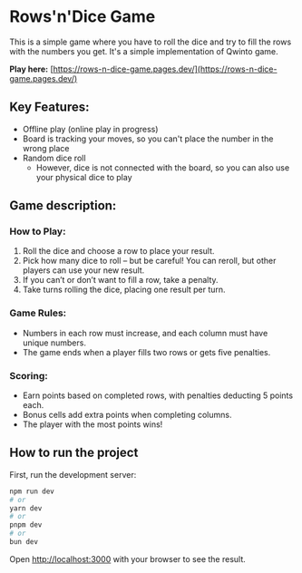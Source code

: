 # Rows'n'Dice Game

This is a simple game where you have to roll the dice and try to fill the rows with the numbers you get. It's a simple implementation of Qwinto game.

<b>Play here:</b> [https://rows-n-dice-game.pages.dev/](https://rows-n-dice-game.pages.dev/)

## Key Features:
- Offline play  (online play in progress)
- Board is tracking your moves, so you can't place the number in the wrong place
- Random dice roll
    - However, dice is not connected with the board, so you can also use your physical dice to play

## Game description:
### How to Play:
1. Roll the dice and choose a row to place your result.
2. Pick how many dice to roll – but be careful! You can reroll, but other players can use your new result.
3. If you can’t or don’t want to fill a row, take a penalty.
4. Take turns rolling the dice, placing one result per turn.

### Game Rules:
- Numbers in each row must increase, and each column must have unique numbers.
- The game ends when a player fills two rows or gets five penalties.

### Scoring:
- Earn points based on completed rows, with penalties deducting 5 points each.
- Bonus cells add extra points when completing columns.
- The player with the most points wins!

## How to run the project

First, run the development server:

```bash
npm run dev
# or
yarn dev
# or
pnpm dev
# or
bun dev
```

Open [http://localhost:3000](http://localhost:3000) with your browser to see the result.
